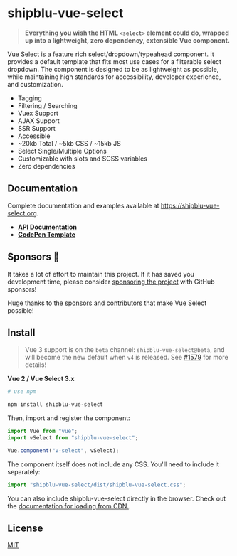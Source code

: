 # shipblu-vue-select 

> **Everything you wish the HTML `<select>` element could do, wrapped up into a lightweight, zero
> dependency, extensible Vue component.**

Vue Select is a feature rich select/dropdown/typeahead component. It provides a default
template that fits most use cases for a filterable select dropdown. The component is designed to be as
lightweight as possible, while maintaining high standards for accessibility,
developer experience, and customization.

- Tagging
- Filtering / Searching
- Vuex Support
- AJAX Support
- SSR Support
- Accessible
- ~20kb Total / ~5kb CSS / ~15kb JS
- Select Single/Multiple Options
- Customizable with slots and SCSS variables
- Zero dependencies

## Documentation

Complete documentation and examples available at https://shipblu-vue-select.org.

- **[API Documentation](https://shipblu-vue-select.org)**
- **[CodePen Template](http://codepen.io/sagalbot/pen/NpwrQO)**

## Sponsors :tada:

It takes a lot of effort to maintain this project. If it has saved you development time, please consider [sponsoring the project](https://github.com/sponsors/sagalbot)
with GitHub sponsors!

Huge thanks to the [sponsors](https://github.com/sponsors/sagalbot) and [contributors](https://github.com/sagalbot/shipblu-vue-select/graphs/contributors) that make Vue Select possible!

## Install

> Vue 3 support is on the `beta` channel: `shipblu-vue-select@beta`, and will become the new default when `v4` is released. See [#1579](https://github.com/sagalbot/shipblu-vue-select/issues/1597) for more details!



**Vue 2 / Vue Select 3.x**
```bash
# use npm

npm install shipblu-vue-select
```

Then, import and register the component:

```js
import Vue from "vue";
import vSelect from "shipblu-vue-select";

Vue.component("V-select", vSelect);
```

The component itself does not include any CSS. You'll need to include it separately:

```js
import "shipblu-vue-select/dist/shipblu-vue-select.css";
```

You can also include shipblu-vue-select directly in the browser. Check out the
[documentation for loading from CDN.](https://shipblu-vue-select.org/guide/install.html#in-the-browser).

## License

[MIT](https://github.com/sagalbot/shipblu-vue-select/blob/master/LICENSE.md)
